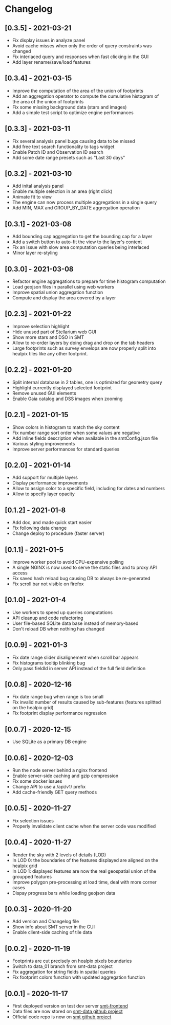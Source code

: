 # Changelog

## [0.3.5] - 2021-03-21
- Fix display issues in analyze panel
- Avoid cache misses when only the order of query constraints was changed
- Fix interlaced query and responses when fast clicking in the GUI
- Add layer rename/save/load features

## [0.3.4] - 2021-03-15
- Improve the computation of the area of the union of footprints
- Add an aggregation operator to compute the cumulative histogram of the area of the union of footprints
- Fix some missing background data (stars and images)
- Add a simple test script to optimize engine performances

## [0.3.3] - 2021-03-11
- Fix several analysis panel bugs causing data to be missed
- Add free text search functionality to tags widget
- Enable Patch ID and Observation ID search
- Add some date range presets such as "Last 30 days"

## [0.3.2] - 2021-03-10
- Add inital analysis panel
- Enable multiple selection in an area (right click)
- Animate fit to view
- The engine can now process multiple aggregations in a single query
- Add MIN, MAX and GROUP_BY_DATE aggregation operation

## [0.3.1] - 2021-03-08
- Add bounding cap aggregation to get the bounding cap for a layer
- Add a switch button to auto-fit the view to the layer's content
- Fix an issue with slow area computation queries being interlaced
- Minor layer re-styling

## [0.3.0] - 2021-03-08
- Refactor engine aggregations to prepare for time histogram computation
- Load geojson files in parallel using web workers
- Improve spatial union aggregation function
- Compute and display the area covered by a layer

## [0.2.3] - 2021-01-22
- Improve selection highlight
- Hide unused part of Stellarium web GUI
- Show more stars and DSO in SMT
- Allow to re-order layers by doing drag and drop on the tab headers
- Large footprints such as survey envelops are now properly split into healpix tiles like any other footprint.

## [0.2.2] - 2021-01-20
- Split internal database in 2 tables, one is optimized for geometry query
- Highlight currently displayed selected footprint
- Remove unused GUI elements
- Enable Gaia catalog and DSS images when zooming

## [0.2.1] - 2021-01-15
- Show colors in histogram to match the sky content
- Fix number range sort order when some values are negative
- Add inline fields description when available in the smtConfig.json file
- Various styling improvements
- Improve server performances for standard queries

## [0.2.0] - 2021-01-14
- Add support for multiple layers
- Display performance improvements
- Allow to assign color to a specific field, including for dates and numbers
- Allow to specify layer opacity

## [0.1.2] - 2021-01-8
- Add doc, and made quick start easier
- Fix following data change
- Change deploy to procedure (faster server)

## [0.1.1] - 2021-01-5
- Improve worker pool to avoid CPU-expensive polling
- A single NGINX is now used to serve the static files and to proxy API access
- Fix saved hash reload bug causing DB to always be re-generated
- Fix scroll bar not visible on firefox

## [0.1.0] - 2021-01-4
- Use workers to speed up queries computations
- API cleanup and code refactoring
- User file-based SQLite data base instead of memory-based
- Don't reload DB when nothing has changed

## [0.0.9] - 2021-01-3
- Fix date range slider disalignement when scroll bar appears
- Fix histograms tooltip blinking bug
- Only pass fieldId in server API instead of the full field definition

## [0.0.8] - 2020-12-16
- Fix date range bug when range is too small
- Fix invalid number of results caused by sub-features (features splitted on the healpix grid)
- Fix footprint display performance regression

## [0.0.7] - 2020-12-15
- Use SQLite as a primary DB engine

## [0.0.6] - 2020-12-03
- Run the node server behind a nginx frontend
- Enable server-side caching and gzip compression
- Fix some docker issues
- Change API to use a /api/v1/ prefix
- Add cache-friendly GET query methods

## [0.0.5] - 2020-11-27
- Fix selection issues
- Properly invalidate client cache when the server code was modified

## [0.0.4] - 2020-11-27
- Render the sky with 2 levels of details (LOD)
- In LOD 0: the boundaries of the features displayed are aligned on the healpix grid
- In LOD 1: displayed features are now the real geospatial union of the groupped features
- Improve polygon pre-processing at load time, deal with more corner cases
- Dispay progress bars while loading geojson data

## [0.0.3] - 2020-11-20
- Add version and Changelog file
- Show info about SMT server in the GUI
- Enable client-side caching of tile data

## [0.0.2] - 2020-11-19
- Footprints are cut precisely on healpix pixels boundaries
- Switch to data_01 branch from smt-data project
- Fix aggregation for string fields in spatial queries
- Fix footprint colors function with updated aggregation function

## [0.0.1] - 2020-11-17

- First deployed version on test dev server [smt-frontend](https://smt-frontend.stellarium-web.org/)
- Data files are now stored on [smt-data github project](https://github.com/Stellarium-Labs/smt-data)
- Official code repo is now on [smt github project](https://github.com/Stellarium-Labs/smt)
